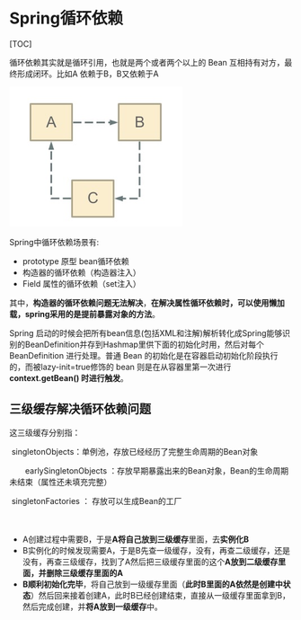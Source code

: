 # Spring循环依赖

[TOC]

 循环依赖其实就是循环引用，也就是两个或者两个以上的 Bean 互相持有对方，最终形成闭环。比如A 依赖于B，B又依赖于A

![img](images/20180420082627283.jpeg)

Spring中循环依赖场景有:

- prototype 原型 bean循环依赖
- 构造器的循环依赖（构造器注入）
- Field 属性的循环依赖（set注入）



其中，**构造器的循环依赖问题无法解决**，**在解决属性循环依赖时，可以使用懒加载，spring采用的是提前暴露对象的方法**。



 Spring 启动的时候会把所有bean信息(包括XML和注解)解析转化成Spring能够识别的BeanDefinition并存到Hashmap里供下面的初始化时用，然后对每个 BeanDefinition 进行处理。普通 Bean 的初始化是在容器启动初始化阶段执行的，而被lazy-init=true修饰的 bean 则是在从容器里第一次进行**context.getBean() 时进行触发**。





## 三级缓存解决循环依赖问题

这三级缓存分别指： 

​       singletonObjects：单例池，存放已经经历了完整生命周期的Bean对象

　　earlySingletonObjects ：存放早期暴露出来的Bean对象，Bean的生命周期未结束（属性还未填充完整）

​        singletonFactories ： 存放可以生成Bean的工厂

　　

- A创建过程中需要B，于是**A将自己放到三级缓存**里面，去**实例化B**
- B实例化的时候发现需要A，于是B先查一级缓存，没有，再查二级缓存，还是没有，再查三级缓存，找到了A然后把三级缓存里面的这个**A放到二级缓存里面，并删除三级缓存里面的A**
- **B顺利初始化完毕**，将自己放到一级缓存里面（**此时B里面的A依然是创建中状态**）然后回来接着创建A，此时B已经创建结束，直接从一级缓存里面拿到B，然后完成创建，并**将A放到一级缓存**中。





